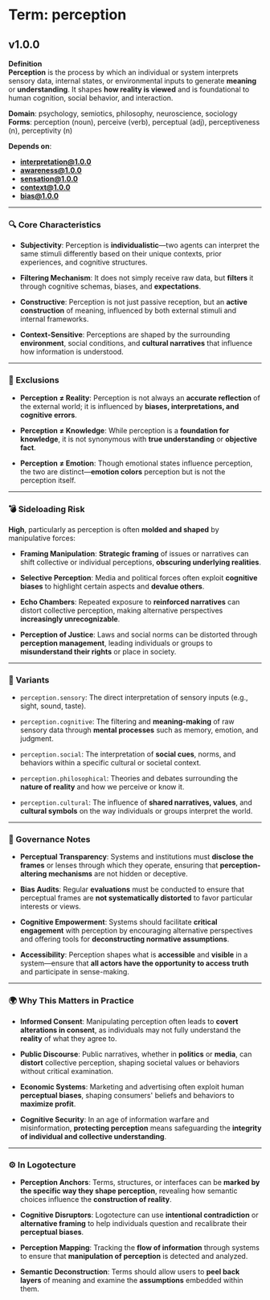 # Term: perception

## v1.0.0

**Definition**  
**Perception** is the process by which an individual or system interprets sensory data, internal states, or environmental inputs to generate **meaning** or **understanding**. It shapes **how reality is viewed** and is foundational to human cognition, social behavior, and interaction.

**Domain**: psychology, semiotics, philosophy, neuroscience, sociology  
**Forms**: perception (noun), perceive (verb), perceptual (adj), perceptiveness (n), perceptivity (n)

**Depends on**:  
- **interpretation@1.0.0**  
- **awareness@1.0.0**  
- **sensation@1.0.0**  
- **context@1.0.0**  
- **bias@1.0.0**

---

### 🔍 Core Characteristics

- **Subjectivity**: Perception is **individualistic**—two agents can interpret the same stimuli differently based on their unique contexts, prior experiences, and cognitive structures.

- **Filtering Mechanism**: It does not simply receive raw data, but **filters** it through cognitive schemas, biases, and **expectations**.

- **Constructive**: Perception is not just passive reception, but an **active construction** of meaning, influenced by both external stimuli and internal frameworks.

- **Context-Sensitive**: Perceptions are shaped by the surrounding **environment**, social conditions, and **cultural narratives** that influence how information is understood.

---

### 🚫 Exclusions

- **Perception ≠ Reality**: Perception is not always an **accurate reflection** of the external world; it is influenced by **biases, interpretations, and cognitive errors**.

- **Perception ≠ Knowledge**: While perception is a **foundation for knowledge**, it is not synonymous with **true understanding** or **objective fact**.

- **Perception ≠ Emotion**: Though emotional states influence perception, the two are distinct—**emotion colors** perception but is not the perception itself.

---

### 💣 Sideloading Risk

**High**, particularly as perception is often **molded and shaped** by manipulative forces:

- **Framing Manipulation**: **Strategic framing** of issues or narratives can shift collective or individual perceptions, **obscuring underlying realities**.

- **Selective Perception**: Media and political forces often exploit **cognitive biases** to highlight certain aspects and **devalue others**.

- **Echo Chambers**: Repeated exposure to **reinforced narratives** can distort collective perception, making alternative perspectives **increasingly unrecognizable**.

- **Perception of Justice**: Laws and social norms can be distorted through **perception management**, leading individuals or groups to **misunderstand their rights** or place in society.

---

### 🔁 Variants

- `perception.sensory`: The direct interpretation of sensory inputs (e.g., sight, sound, taste).

- `perception.cognitive`: The filtering and **meaning-making** of raw sensory data through **mental processes** such as memory, emotion, and judgment.

- `perception.social`: The interpretation of **social cues**, norms, and behaviors within a specific cultural or societal context.

- `perception.philosophical`: Theories and debates surrounding the **nature of reality** and how we perceive or know it.

- `perception.cultural`: The influence of **shared narratives, values**, and **cultural symbols** on the way individuals or groups interpret the world.

---

### 🔐 Governance Notes

- **Perceptual Transparency**: Systems and institutions must **disclose the frames** or lenses through which they operate, ensuring that **perception-altering mechanisms** are not hidden or deceptive.

- **Bias Audits**: Regular **evaluations** must be conducted to ensure that perceptual frames are **not systematically distorted** to favor particular interests or views.

- **Cognitive Empowerment**: Systems should facilitate **critical engagement** with perception by encouraging alternative perspectives and offering tools for **deconstructing normative assumptions**.

- **Accessibility**: Perception shapes what is **accessible** and **visible** in a system—ensure that **all actors have the opportunity to access truth** and participate in sense-making.

---

### 🌍 Why This Matters in Practice

- **Informed Consent**: Manipulating perception often leads to **covert alterations in consent**, as individuals may not fully understand the **reality** of what they agree to.

- **Public Discourse**: Public narratives, whether in **politics** or **media**, can **distort** collective perception, shaping societal values or behaviors without critical examination.

- **Economic Systems**: Marketing and advertising often exploit human **perceptual biases**, shaping consumers' beliefs and behaviors to **maximize profit**.

- **Cognitive Security**: In an age of information warfare and misinformation, **protecting perception** means safeguarding the **integrity of individual and collective understanding**.

---

### ⚙️ In Logotecture

- **Perception Anchors**: Terms, structures, or interfaces can be **marked by the specific way they shape perception**, revealing how semantic choices influence the **construction of reality**.

- **Cognitive Disruptors**: Logotecture can use **intentional contradiction** or **alternative framing** to help individuals question and recalibrate their **perceptual biases**.

- **Perception Mapping**: Tracking the **flow of information** through systems to ensure that **manipulation of perception** is detected and analyzed.

- **Semantic Deconstruction**: Terms should allow users to **peel back layers** of meaning and examine the **assumptions** embedded within them.

